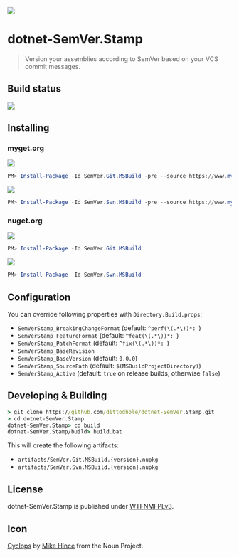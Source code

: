 ![](assets/noun_60203_cc.png)

# dotnet-SemVer.Stamp
> Version your assemblies according to SemVer based on your VCS commit messages.

## Build status

[![](https://img.shields.io/appveyor/ci/dittodhole/dotnet-semver-stamp.svg)](https://ci.appveyor.com/project/dittodhole/dotnet-semver-stamp)

## Installing

### myget.org

[![](https://img.shields.io/myget/dittodhole/vpre/SemVer.Git.MSBuild.svg)](https://www.myget.org/feed/dittodhole/package/nuget/SemVer.Git.MSBuild)

```powershell
PM> Install-Package -Id SemVer.Git.MSBuild -pre --source https://www.myget.org/F/dittodhole/api/v2
```

[![](https://img.shields.io/myget/dittodhole/vpre/SemVer.Svn.MSBuild.svg)](https://www.myget.org/feed/dittodhole/package/nuget/SemVer.Svn.MSBuild)

```powershell
PM> Install-Package -Id SemVer.Svn.MSBuild -pre --source https://www.myget.org/F/dittodhole/api/v2
```

### nuget.org

[![](https://img.shields.io/nuget/v/SemVer.Git.MSBuild.svg)](https://www.nuget.org/packages/SemVer.Git.MSBuild)

```powershell
PM> Install-Package -Id SemVer.Git.MSBuild
```

[![](https://img.shields.io/nuget/v/SemVer.Svn.MSBuild.svg)](https://www.nuget.org/packages/SemVer.Svn.MSBuild)

```powershell
PM> Install-Package -Id SemVer.Svn.MSBuild
```

## Configuration

You can override following properties with `Directory.Build.props`:

- `SemVerStamp_BreakingChangeFormat` (default: `^perf(\(.*\))*: `)
- `SemVerStamp_FeatureFormat` (default: `^feat(\(.*\))*: `)
- `SemVerStamp_PatchFormat` (default: `^fix(\(.*\))*: `)
- `SemVerStamp_BaseRevision`
- `SemVerStamp_BaseVersion` (default: `0.0.0`)
- `SemVerStamp_SourcePath` (default: `$(MSBuildProjectDirectory)`)
- `SemVerStamp_Active` (default: `true` on release builds, otherwise `false`)

## Developing & Building

```cmd
> git clone https://github.com/dittodhole/dotnet-SemVer.Stamp.git
> cd dotnet-SemVer.Stamp
dotnet-SemVer.Stamp> cd build
dotnet-SemVer.Stamp/build> build.bat
```

This will create the following artifacts:

- `artifacts/SemVer.Git.MSBuild.{version}.nupkg`
- `artifacts/SemVer.Svn.MSBuild.{version}.nupkg`

## License

dotnet-SemVer.Stamp is published under [WTFNMFPLv3](https://github.com/dittodhole/WTFNMFPLv3).

## Icon

[Cyclops](https://thenounproject.com/term/cyclops/60203/) by [Mike Hince](https://thenounproject.com/zer0mike) from the Noun Project.
